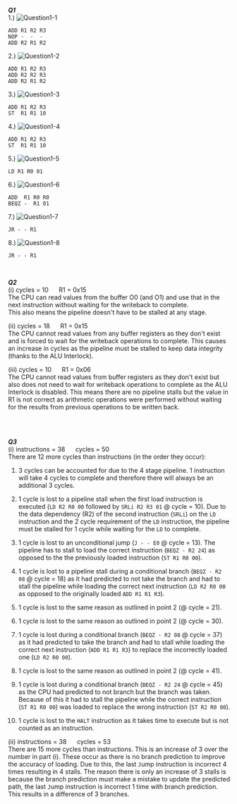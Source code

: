 
***Q1***  
1.)  ![Question1-1](images/1.png)
```
ADD R1 R2 R3
NOP -  -  -
ADD R2 R1 R2
```

2.) ![Question1-2](images/2.png)
```
ADD R1 R2 R3
ADD R2 R2 R3
ADD R2 R1 R2
```

3.) ![Question1-3](images/3-4.png)
```
ADD R1 R2 R3
ST  R1 R1 10
```

4.) ![Question1-4](images/3-4.png)
```
ADD R1 R2 R3
ST  R1 R1 10
```

5.) ![Question1-5](images/5.png)
```
LD R1 R0 01
```

6.) ![Question1-6](images/6.png)
```
ADD  R1 R0 R0
BEQZ -  R1 01
```

7.) ![Question1-7](images/7.png)
```
JR - - R1
```

8.) ![Question1-8](images/8.png)
```
JR - - R1
```
<br/>

***Q2***  
(i) 
cycles = 10 &nbsp;&nbsp;&nbsp;&nbsp; R1 = 0x15  
The CPU can read values from the buffer O0 (and O1) and use that in the next instruction without waiting for the writeback to complete.  
This also means the pipeline doesn't have to be stalled at any stage.  

(ii)
cycles = 18 &nbsp;&nbsp;&nbsp;&nbsp; R1 = 0x15   
The CPU cannot read values from any buffer registers as they don't exist and is forced to wait for the writeback operations to complete. This causes an increase in cycles as the pipeline must be stalled to keep data integrity (thanks to the ALU Interlock).  

(iii)
cycles = 10 &nbsp;&nbsp;&nbsp;&nbsp; R1 = 0x06  
The CPU cannot read values from buffer registers as they don't exist but also does not need to wait for writeback operations to complete as the ALU Interlock is disabled. This means there are no pipeline stalls but the value in R1 is not correct as arithmetic operations were performed without waiting for the results from previous operations to be written back.

<br/><br/>

***Q3***  
(i)
instructions = 38 &nbsp;&nbsp;&nbsp;&nbsp; cycles = 50  
There are 12 more cycles than instructions (in the order they occur):  

1. 3 cycles can be accounted for due to the 4 stage pipeline. 1 instruction will take 4 cycles to complete and therefore there will always be an additional 3 cycles.

2. 1 cycle is lost to a pipeline stall when the first load instruction is executed (`LD R2 R0 00` followed by `SRLi R2 R3 01` @ cycle =  10). Due to the data dependency (R2) of the second instruction (`SRLi`) on the `LD` instruction and the 2 cycle requirement of the `LD` instruction, the pipeline must be stalled for 1 cycle while waiting for the `LD` to complete. 

3. 1 cycle is lost to an unconditional jump (`J - - E0` @ cycle = 13). The pipeline has to stall to load the correct instruction (`BEQZ - R2 24`) as opposed to the the previously loaded instruction (`ST R1 R0 00`).

4. 1 cycle is lost to a pipeline stall during a conditional branch (`BEQZ - R2 08` @ cycle = 18) as it had predicted to not take the branch and had to stall the pipeline while loading the correct next instruction (`LD R2 R0 00` as opposed to the originally loaded `ADD R1 R1 R3`).

5. 1 cycle is lost to the same reason as outlined in point 2 (@ cycle = 21). 

6. 1 cycle is lost to the same reason as outlined in point 2 (@ cycle = 30). 

7. 1 cycle is lost during a conditional branch (`BEQZ - R2 08` @ cycle = 37) as it had predicted to take the branch and had to stall while loading the correct next instruction (`ADD R1 R1 R3`) to replace the incorrectly loaded one (`LD R2 R0 00`).

8. 1 cycle is lost to the same reason as outlined in point 2 (@ cycle = 41).

9. 1 cycle is lost during a conditional branch (`BEQZ - R2 24` @ cycle = 45) as the CPU had predicted to not branch but the branch was taken. Because of this it had to stall the pipeline while the correct instruction (`ST R1 R0 00`) was loaded to replace the wrong instruction (`ST R2 R0 00`).

10. 1 cycle is lost to the `HALT` instruction as it takes time to execute but is not counted as an instruction.

(ii) 
instructions = 38 &nbsp;&nbsp;&nbsp;&nbsp; cycles = 53  
There are 15 more cycles than instructions. This is an increase of 3 over the number in part (i). These occur as there is no branch prediction to improve the accuracy of loading. Due to this, the last `J`ump instruction is incorrect 4 times resulting in 4 stalls. The reason there is only an increase of 3 stalls is because the branch prediction must make a mistake to update the predicted path, the last `J`ump instruction is incorrect 1 time with branch prediction. 
This results in a difference of 3 branches.